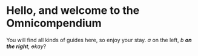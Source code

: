 # Hello, and welcome to the Omnicompendium

You will find all kinds of guides here, so enjoy your stay.
*a* on the left, *b __on the right__, ~~o~~kay*?
